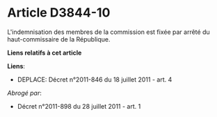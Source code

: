 # Article D3844-10

L'indemnisation des membres de la commission est fixée par arrêté du haut-commissaire de la République.

**Liens relatifs à cet article**

**Liens**:

  - DEPLACE: Décret n°2011-846 du 18 juillet 2011 - art. 4

_Abrogé par_:

  - Décret n°2011-898 du 28 juillet 2011 - art. 1
